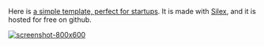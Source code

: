 Here is [a simple template, perfect for startups](http://silex-templates.silex.me/stratup/). It is made with [Silex](http://www.silex.me/), and it is hosted for free on github.

[![screenshot-800x600](http://silex-templates.silex.me/stratup/screenshot-678x336.png)](http://silex-templates.silex.me/clean-square/)

